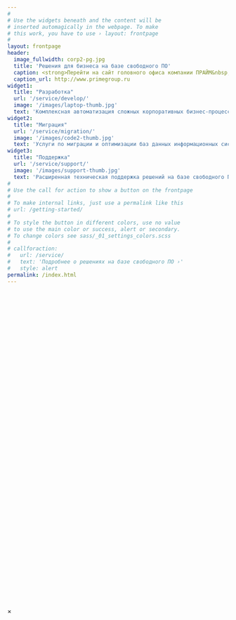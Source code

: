 ```yaml
---
#
# Use the widgets beneath and the content will be
# inserted automagically in the webpage. To make
# this work, you have to use › layout: frontpage
#
layout: frontpage
header:
  image_fullwidth: corp2-pg.jpg
  title: 'Решения для бизнеса на базе свободного ПО'
  caption: <strong>Перейти на сайт головного офиса компании ПРАЙМ&nbsp;ГРУП ></strong>
  caption_url: http://www.primegroup.ru
widget1:
  title: "Разработка"
  url: '/service/develop/'
  image: '/images/laptop-thumb.jpg'
  text: 'Комплексная автоматизация сложных корпоративных бизнес-процессов. Проектирование, разработка и внедрение решений, полностью основанные на свободном ПО. Разработка систем автоматизации внутреннего аудита.'
widget2:
  title: "Миграция"
  url: '/service/migration/'
  image: '/images/code2-thumb.jpg'
  text: 'Услуги по миграции и оптимизации баз данных информационных систем при поддержке российского вендора СУБД PostgreSQL. Перепроектирование и миграция проприетарных систем на свободное ПО.'
widget3:
  title: "Поддержка"
  url: '/service/support/'
  image: '/images/support-thumb.jpg'
  text: 'Расширенная техническая поддержка решений на базе свободного ПО, включая круглосуточный сервис для критически важных систем. Сопровождение эксплуатации и функциональное развитие информационных систем.'
#
# Use the call for action to show a button on the frontpage
#
# To make internal links, just use a permalink like this
# url: /getting-started/
#
# To style the button in different colors, use no value
# to use the main color or success, alert or secondary.
# To change colors see sass/_01_settings_colors.scss
#
# callforaction:
#   url: /service/
#   text: 'Подробнее о решениях на базе свободного ПО ›'
#   style: alert
permalink: /index.html
---
```

<div id="videoModal" class="reveal-modal large" data-reveal="">
  <div class="flex-video widescreen vimeo" style="display: block;">
    <iframe width="1280" height="720" src="" frameborder="0" allowfullscreen></iframe>
  </div>
  <a class="close-reveal-modal">&#215;</a>
</div>
